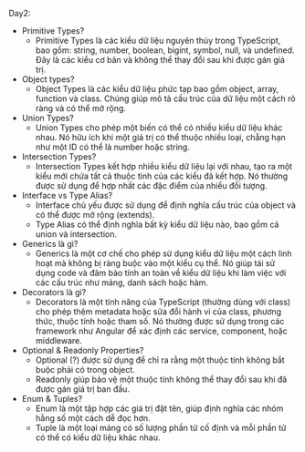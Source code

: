 Day2:

+ Primitive Types?
  - Primitive Types là các kiểu dữ liệu nguyên thủy trong TypeScript, bao gồm: string, number, boolean, bigint, symbol, null, và undefined. Đây là các kiểu cơ bản và không thể thay đổi sau khi được gán giá trị.
+ Object types?
  - Object Types là các kiểu dữ liệu phức tạp bao gồm object, array, function và class. Chúng giúp mô tả cấu trúc của dữ liệu một cách rõ ràng và có thể mở rộng.
+ Union Types?
  - Union Types cho phép một biến có thể có nhiều kiểu dữ liệu khác nhau. Nó hữu ích khi một giá trị có thể thuộc nhiều loại, chẳng hạn như một ID có thể là number hoặc string.
+ Intersection Types?
  - Intersection Types kết hợp nhiều kiểu dữ liệu lại với nhau, tạo ra một kiểu mới chứa tất cả thuộc tính của các kiểu đã kết hợp. Nó thường được sử dụng để hợp nhất các đặc điểm của nhiều đối tượng.
+ Interface vs Type Alias?
  - Interface chủ yếu được sử dụng để định nghĩa cấu trúc của object và có thể được mở rộng (extends).
  - Type Alias có thể định nghĩa bất kỳ kiểu dữ liệu nào, bao gồm cả union và intersection.
+ Generics là gì?
  - Generics là một cơ chế cho phép sử dụng kiểu dữ liệu một cách linh hoạt mà không bị ràng buộc vào một kiểu cụ thể. Nó giúp tái sử dụng code và đảm bảo tính an toàn về kiểu dữ liệu khi làm việc với các cấu trúc như mảng, danh sách hoặc hàm.
+ Decorators là gì?
  - Decorators là một tính năng của TypeScript (thường dùng với class) cho phép thêm metadata hoặc sửa đổi hành vi của class, phương thức, thuộc tính hoặc tham số. Nó thường được sử dụng trong các framework như Angular để xác định các service, component, hoặc middleware.
+ Optional & Readonly Properties?
  - Optional (?) được sử dụng để chỉ ra rằng một thuộc tính không bắt buộc phải có trong object.
  - Readonly giúp bảo vệ một thuộc tính không thể thay đổi sau khi đã được gán giá trị ban đầu.
+ Enum & Tuples?
  - Enum là một tập hợp các giá trị đặt tên, giúp định nghĩa các nhóm hằng số một cách dễ đọc hơn.
  - Tuple là một loại mảng có số lượng phần tử cố định và mỗi phần tử có thể có kiểu dữ liệu khác nhau.
